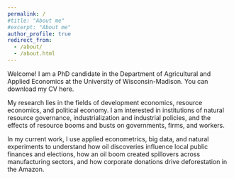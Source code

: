 ```yaml
---
permalink: /
#title: "About me"
#excerpt: "About me"
author_profile: true
redirect_from: 
  - /about/
  - /about.html
---
```


Welcome! I am a PhD candidate in the Department of Agricultural and Applied Economics at the University of Wisconsin-Madison. You can download my CV here.

My research lies in the fields of development economics, resource economics, and political economy. I am interested in institutions of natural resource governance, industrialization and industrial policies, and the effects of resource booms and busts on governments, firms, and workers. 

In my current work, I use applied econometrics, big data, and natural experiments to understand how oil discoveries influence local public finances and elections, how an oil boom created spillovers across manufacturing sectors, and how corporate donations drive deforestation in the Amazon.
